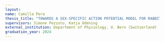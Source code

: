 ```yaml
---
layout:
name: Camilla Pera
thesis_title: "TOWARDS A SEX-SPECIFIC ACTION POTENTIAL MODEL FOR RABBIT ATRIAL CELLS: MATHEMATICAL MODELING AND ANALYSIS"
supervisors: Simone Pezzuto, Katja Odening
external_institution: Department of Physiology, U. Bern (Switzerland)
graduation_year: 2024
---
```

